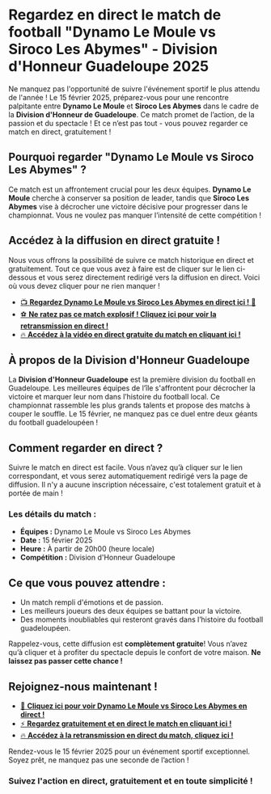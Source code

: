 # Regardez en direct le match de football "Dynamo Le Moule vs Siroco Les Abymes" - Division d'Honneur Guadeloupe 2025

Ne manquez pas l'opportunité de suivre l'événement sportif le plus attendu de l'année ! Le 15 février 2025, préparez-vous pour une rencontre palpitante entre **Dynamo Le Moule** et **Siroco Les Abymes** dans le cadre de la **Division d'Honneur de Guadeloupe**. Ce match promet de l’action, de la passion et du spectacle ! Et ce n’est pas tout - vous pouvez regarder ce match en direct, gratuitement !

## Pourquoi regarder "Dynamo Le Moule vs Siroco Les Abymes" ?

Ce match est un affrontement crucial pour les deux équipes. **Dynamo Le Moule** cherche à conserver sa position de leader, tandis que **Siroco Les Abymes** vise à décrocher une victoire décisive pour progresser dans le championnat. Vous ne voulez pas manquer l’intensité de cette compétition !

## Accédez à la diffusion en direct gratuite !

Nous vous offrons la possibilité de suivre ce match historique en direct et gratuitement. Tout ce que vous avez à faire est de cliquer sur le lien ci-dessous et vous serez directement redirigé vers la diffusion en direct. Voici où vous devez cliquer pour ne rien manquer !

- [📺 **Regardez Dynamo Le Moule vs Siroco Les Abymes en direct ici !** 🎉](https://tinyurl.com/livestreamfreeo?st=Dynamo+Le+Moule+vs+Siroco+Les+Abymes&si=ghc)
- [⚽ **Ne ratez pas ce match explosif ! Cliquez ici pour voir la retransmission en direct !**](https://tinyurl.com/livestreamfreeo?st=Dynamo+Le+Moule+vs+Siroco+Les+Abymes&si=ghc)
- [🔥 **Accédez à la vidéo en direct gratuite du match en cliquant ici !**](https://tinyurl.com/livestreamfreeo?st=Dynamo+Le+Moule+vs+Siroco+Les+Abymes&si=ghc)

## À propos de la Division d'Honneur Guadeloupe

La **Division d'Honneur Guadeloupe** est la première division du football en Guadeloupe. Les meilleures équipes de l’île s'affrontent pour décrocher la victoire et marquer leur nom dans l’histoire du football local. Ce championnat rassemble les plus grands talents et propose des matchs à couper le souffle. Le 15 février, ne manquez pas ce duel entre deux géants du football guadeloupéen !

## Comment regarder en direct ?

Suivre le match en direct est facile. Vous n’avez qu’à cliquer sur le lien correspondant, et vous serez automatiquement redirigé vers la page de diffusion. Il n'y a aucune inscription nécessaire, c'est totalement gratuit et à portée de main !

### Les détails du match :

- **Équipes :** Dynamo Le Moule vs Siroco Les Abymes
- **Date :** 15 février 2025
- **Heure :** À partir de 20h00 (heure locale)
- **Compétition :** Division d'Honneur Guadeloupe

## Ce que vous pouvez attendre :

- Un match rempli d'émotions et de passion.
- Les meilleurs joueurs des deux équipes se battant pour la victoire.
- Des moments inoubliables qui resteront gravés dans l’histoire du football guadeloupéen.

Rappelez-vous, cette diffusion est **complètement gratuite**! Vous n’avez qu’à cliquer et à profiter du spectacle depuis le confort de votre maison. **Ne laissez pas passer cette chance !**

## Rejoignez-nous maintenant !

- [🎥 **Cliquez ici pour voir Dynamo Le Moule vs Siroco Les Abymes en direct !**](https://tinyurl.com/livestreamfreeo?st=Dynamo+Le+Moule+vs+Siroco+Les+Abymes&si=ghc)
- [⚡ **Regardez gratuitement et en direct le match en cliquant ici !**](https://tinyurl.com/livestreamfreeo?st=Dynamo+Le+Moule+vs+Siroco+Les+Abymes&si=ghc)
- [🔥 **Accédez à la retransmission en direct du match, cliquez ici !**](https://tinyurl.com/livestreamfreeo?st=Dynamo+Le+Moule+vs+Siroco+Les+Abymes&si=ghc)

Rendez-vous le 15 février 2025 pour un événement sportif exceptionnel. Soyez prêt, ne manquez pas une seconde de l’action !

### Suivez l'action en direct, gratuitement et en toute simplicité !
